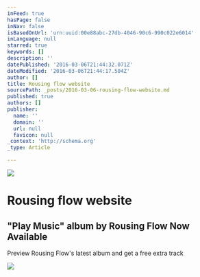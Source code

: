 ```yaml
---
inFeed: true
hasPage: false
inNav: false
isBasedOnUrl: 'urn:uuid:00e88abc-27db-4046-90c6-990c022e6014'
inLanguage: null
starred: true
keywords: []
description: ''
datePublished: '2016-03-06T21:44:32.071Z'
dateModified: '2016-03-06T21:44:17.504Z'
author: []
title: Rousing flow website
sourcePath: _posts/2016-03-06-rousing-flow-website.md
published: true
authors: []
publisher:
  name: ''
  domain: ''
  url: null
  favicon: null
_context: 'http://schema.org'
_type: Article

---
```

![](https://the-grid-user-content.s3-us-west-2.amazonaws.com/888b0797-1e71-4a44-81f5-741cc746eeae.png)

# Rousing flow website

<article style=""><h1>"Play Music" album by Rousing Flow Now Available</h1><p>Preview Rousing Flow's latest album and get a free extra track</p><img src="https://s3-us-west-2.amazonaws.com/the-grid-img/p/76907029f30c98abb3129e83ae3dfee8e6d8b631.jpg" /></article>